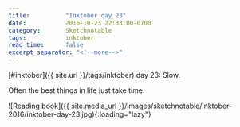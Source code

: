 ```yaml
---
title:          "Inktober day 23"
date:           2016-10-23 22:33:00-0700
category:       Sketchnotable
tags:           inktober
read_time:      false
excerpt_separator: "<!--more-->"
---
```

[#inktober]({{ site.url }}/tags/inktober) day 23: Slow.

Often the best things in life just take time.

![Reading book]({{ site.media_url }}/images/sketchnotable/inktober-2016/inktober-day-23.jpg){:loading="lazy"}

<!--more-->